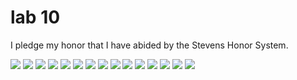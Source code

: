 # lab 10
I pledge my honor that I have abided by the Stevens Honor System. 


![](media/1.png)
![](media/2.png)
![](media/3.png)
![](media/4.png)
![](media/5.png)
![](media/6.png)
![](media/7.png)
![](media/8.png)
![](media/9.png)
![](media/10.png)
![](media/11.png)
![](media/12.png)
![](media/13.png)
![](media/14.png)
![](media/15.png)
